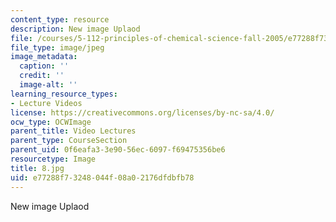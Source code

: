 ```yaml
---
content_type: resource
description: New image Uplaod
file: /courses/5-112-principles-of-chemical-science-fall-2005/e77288f73248044f08a02176dfdbfb78_8.jpg
file_type: image/jpeg
image_metadata:
  caption: ''
  credit: ''
  image-alt: ''
learning_resource_types:
- Lecture Videos
license: https://creativecommons.org/licenses/by-nc-sa/4.0/
ocw_type: OCWImage
parent_title: Video Lectures
parent_type: CourseSection
parent_uid: 0f6eafa3-3e90-56ec-6097-f69475356be6
resourcetype: Image
title: 8.jpg
uid: e77288f7-3248-044f-08a0-2176dfdbfb78
---
```

New image Uplaod